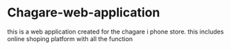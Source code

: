 # Chagare-web-application
 this is a web application created for the chagare i phone store. this includes online shoping platform with all the function 
